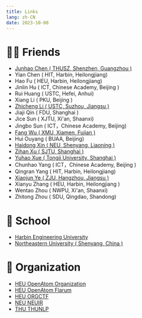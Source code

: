 ```yaml
---
title: Links
lang: zh-CN
date: 2023-10-08
---
```


# 👨‍🎓 Friends

- [Junhao Chen ( THUSZ, Shenzhen, Guangzhou )](http://cjh.asia/)
- Yian Chen ( HIT, Harbin, Heilongjiang)
- Hao Fu ( HEU, Harbin, Heilongjiang)
- Jinlin Hu ( ICT, Chinese Academy, Beijing )
- Rui Huang ( USTC, Hefei, Anhui)
- Xiang Li ( PKU, Beijing )
- [Zhicheng Li ( USTC, Suzhou, Jiangsu )](https://yao9e.cn)
- Jiaji Qin ( FDU, Shanghai )
- Jice Sun ( XJTU, Xi'an, Shaanxi)
- Jingbo Sun ( ICT，Chinese Academy, Beijing)
- [Fang Wu ( XMU, Xiamen, Fujian )](https://wfloveiu.github.io/)
- Hui Ouyang ( BUAA, Beijing)
- [Haidong Xin ( NEU, Shenyang, Liaoning )](https://resume.kokomi0728.eu.org)
- [Zihan Xu ( SJTU, Shanghai )](https://codeforces.com/profile/YoungFrog)
- [Yuhao Xue ( Tongji University, Shanghai )](https://blog.csdn.net/xhyu61)
- Chunhao Yang ( ICT，Chinese Academy, Beijing )
- Qingran Yang ( HIT, Harbin, Heilongjiang)
- [Xiaojun Ye ( ZJU, Hangzhou, Jiangsu )](https://scholar.google.com/citations?hl=zh-CN&user=BKMYsm4AAAAJ)
- Xianyu Zhang ( HEU, Harbin, Heilongjiang )
- Wentao Zhou ( NWPU, Xi'an, Shaanxi)
- Zhitong Zhou ( SDU, Qingdao, Shandong)

# 🏫 School

- [Harbin Engineering University](http://www.hrbeu.edu.cn)
- [Northeastern University ( Shenyang, China )](http://www.neu.edu.cn)

# 🏢 Organization

- [HEU OpenAtom Organization](https://heuwings.club/)
- [HEU OpenAtom Flarum](https://flarum.heuwings.club)
- [HEU ORGCTF](http://heuctf.cn:9080/)
- [NEU NEUIR](https://github.com/NEUIR)
- [THU THUNLP](https://nlp.csai.tsinghua.edu.cn/)